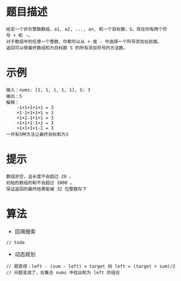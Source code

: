 # 题目描述
	给定一个非负整数数组，a1, a2, ..., an, 和一个目标数，S。现在你有两个符号 + 和 -。
	对于数组中的任意一个整数，你都可以从 + 或 - 中选择一个符号添加在前面。
	返回可以使最终数组和为目标数 S 的所有添加符号的方法数。

# 示例
	输入：nums: [1, 1, 1, 1, 1], S: 3
	输出：5
	解释：
		-1+1+1+1+1 = 3
		+1-1+1+1+1 = 3
		+1+1-1+1+1 = 3
		+1+1+1-1+1 = 3
		+1+1+1+1-1 = 3
	一共有5种方法让最终目标和为3

# 提示
	数组非空，且长度不会超过 20 。
	初始的数组的和不会超过 1000 。
	保证返回的最终结果能被 32 位整数存下

# 算法
* 回溯搜索
```
// todo
```

* 动态规划
```
// 题意得：left - (sum - left) = target 则 left = (target + sum)/2
// 问题变成了，在集合 nums 中找出和为 left 的组合

```

